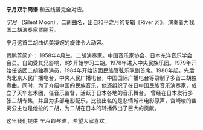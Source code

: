 

**宁月双手简谱** 和五线谱完全对应。

_宁月_ （Silent Moon），二胡曲名，出自和平之月的专辑《River 河》，演奏者为我国二胡演奏家贾鹏芳。

宁月这首二胡曲优美凄婉的旋律令人动容。

贾鹏芳简介：
1958年4月生，二胡演奏家。中国音乐家协会、日本东洋音乐学会会员。自幼受其兄影响，8岁开始学习二胡。1978年进入中央民族乐团。1979年开始任该团二胡独奏演员，1984年开始该团民族管弦乐队副首席。1980年起，先后为北京人民广播电台，中央人民广播电台，中国国际广播电台等录制了多首二胡独奏曲。同时，为了介绍中国的民族音乐，他还组织了在日中国民族音乐演奏家，成立了天华艺术团，任音乐监督，活跃于日本各地的音乐舞台。
曾经在日本发行多张二胡专集，并且为多部电影配乐，比较出名的是悲情城市电影原声，宫崎峻的幽灵公主也是他拉的二胡，为二胡在日本的转播做出了巨大的贡献。

这里我们提供 _宁月钢琴谱_ ，希望大家喜欢。

